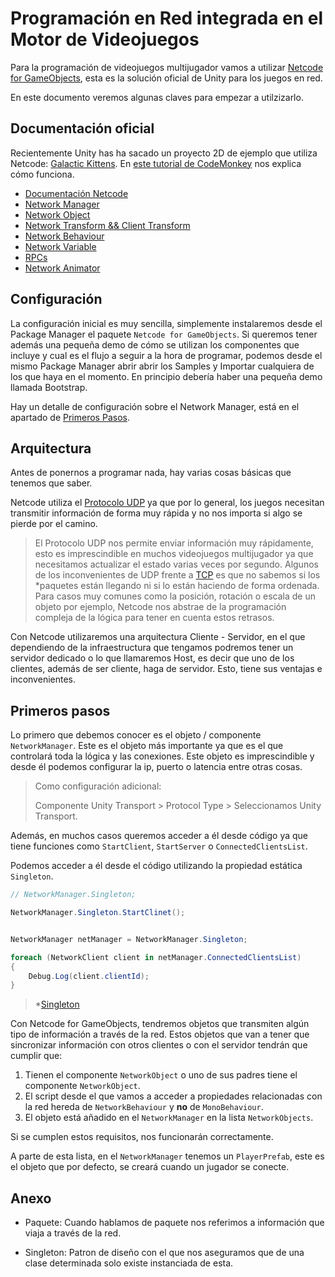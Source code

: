 # Programación en Red integrada en el Motor de Videojuegos

Para la programación de videojuegos multijugador vamos a utilizar [Netcode for GameObjects](https://docs-multiplayer.unity3d.com/), esta es la solución oficial de Unity para los juegos en red.

En este documento veremos algunas claves para empezar a utilzizarlo.

## Documentación oficial


Recientemente Unity has ha sacado un proyecto 2D de ejemplo que utiliza Netcode: [Galactic Kittens](https://github.com/UnityTechnologies/GalacticKittens). En [este tutorial de CodeMonkey](https://www.youtube.com/watch?v=JIN9BRNMtjI) nos explica cómo funciona.

* [Documentación Netcode](https://docs-multiplayer.unity3d.com/netcode/current/about/index.html)
* [Network Manager](https://docs-multiplayer.unity3d.com/netcode/current/components/networkmanager)
* [Network Object](https://docs-multiplayer.unity3d.com/netcode/current/basics/networkobject)
* [Network Transform && Client Transform](https://docs-multiplayer.unity3d.com/netcode/current/components/networktransform)
* [Network Behaviour](https://docs-multiplayer.unity3d.com/netcode/current/basics/networkbehavior)
* [Network Variable](https://docs-multiplayer.unity3d.com/netcode/current/basics/networkvariable)
* [RPCs](https://docs-multiplayer.unity3d.com/netcode/current/advanced-topics/messaging-system)
* [Network Animator](https://docs-multiplayer.unity3d.com/netcode/current/components/networkanimator)

## Configuración

La configuración inicial es muy sencilla, simplemente instalaremos desde el Package Manager el paquete `Netcode for GameObjects`.
Si queremos tener además una pequeña demo de cómo se utilizan los componentes que incluye y cual es el flujo a seguir a la hora de programar, podemos desde el mismo Package Manager abrir abrir los Samples y Importar cualquiera de los que haya en el momento. En principio debería haber una pequeña demo llamada Bootstrap.

Hay un detalle de configuración sobre el Network Manager, está en el apartado de [Primeros Pasos](#primeros-pasos).

## Arquitectura

Antes de ponernos a programar nada, hay varias cosas básicas que tenemos que saber.

Netcode utiliza el [Protocolo UDP](https://es.wikipedia.org/wiki/Protocolo_de_datagramas_de_usuario) ya que por lo general, los juegos necesitan transmitir información de forma muy rápida y no nos importa si algo se pierde por el camino.

> El Protocolo UDP nos permite enviar información muy rápidamente, esto es imprescindible en muchos videojuegos multijugador ya que necesitamos actualizar el estado varias veces por segundo. Algunos de los inconvenientes de UDP frente a [TCP](https://es.wikipedia.org/wiki/Protocolo_de_control_de_transmisi%C3%B3n) es que no sabemos si los *paquetes están llegando ni si lo están haciendo de forma ordenada. Para casos muy comunes como la posición, rotación o escala de un objeto por ejemplo, Netcode nos abstrae de la programación compleja de la lógica para tener en cuenta estos retrasos.

Con Netcode utilizaremos una arquitectura Cliente - Servidor, en el que dependiendo de la infraestructura que tengamos podremos tener un servidor dedicado o lo que llamaremos Host, es decir que uno de los clientes, además de ser cliente, haga de servidor. Esto, tiene sus ventajas e inconvenientes.

## Primeros pasos

Lo primero que debemos conocer es el objeto / componente `NetworkManager`. Este es el objeto más importante ya que es el que controlará toda la lógica y las conexiones. Este objeto es imprescindible y desde él podemos configurar la ip, puerto o latencia entre otras cosas.

> Como configuración adicional:
>
> Componente Unity Transport > Protocol Type > Seleccionamos Unity Transport.

Además, en muchos casos queremos acceder a él desde código ya que tiene funciones como `StartClient`, `StartServer` o `ConnectedClientsList`.

Podemos acceder a él desde el código utilizando la propiedad estática `Singleton`.

```c#
// NetworkManager.Singleton;

NetworkManager.Singleton.StartClinet();


NetworkManager netManager = NetworkManager.Singleton;

foreach (NetworkClient client in netManager.ConnectedClientsList)
{
    Debug.Log(client.clientId);
}

```

> *[Singleton](https://es.wikipedia.org/wiki/Singleton)

Con Netcode for GameObjects, tendremos objetos que transmiten algún tipo de información a través de la red. Estos objetos que van a tener que sincronizar información con otros clientes o con el servidor tendrán que cumplir que:

1. Tienen el componente `NetworkObject` o uno de sus padres tiene el componente `NetworkObject`.
2. El script desde el que vamos a acceder a propiedades relacionadas con la red hereda de `NetworkBehaviour` y **no** de `MonoBehaviour`.
3. El objeto está añadido en el `NetworkManager` en la lista `NetworkObjects`.

Si se cumplen estos requisitos, nos funcionarán correctamente.

A parte de esta lista, en el `NetworkManager` tenemos un `PlayerPrefab`, este es el objeto que por defecto, se creará cuando un jugador se conecte.

## Anexo

* Paquete: Cuando hablamos de paquete nos referimos a información que viaja a través de la red.

* Singleton: Patron de diseño con el que nos aseguramos que de una clase determinada solo existe instanciada de esta.  